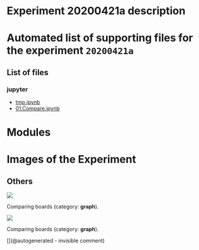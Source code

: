 # Experiment 20200421a description





# Automated list of supporting files for the __experiment `20200421a`__

## List of files

### jupyter

* [tmp.ipynb](/tmp.ipynb)
* [01.Compare.ipynb](/matty/LawA/comparatif/01.Compare.ipynb)





# Modules





# Images of the Experiment

## Others

![](/matty/LawA/comparatif/noise_check.jpg)

Comparing boards (category: __graph__).

![](/matty/LawA/comparatif/signal_check.jpg)

Comparing boards (category: __graph__).










[](@autogenerated - invisible comment)